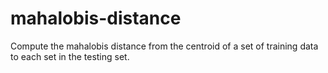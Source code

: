 # mahalobis-distance
Compute the mahalobis distance from the centroid of a set of training data to each set in the testing set.
